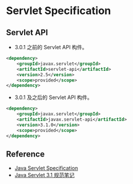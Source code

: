 # Servlet Specification

## Servlet API

- 3.0.1 之前的 Servlet API 构件。

```xml
<dependency>
    <groupId>javax.servlet</groupId>
    <artifactId>servlet-api</artifactId>
    <version>2.5</version>
    <scope>provided</scope>
</dependency>
```

- 3.0.1 及之后的 Servlet API 构件。

```xml
<dependency>
    <groupId>javax.servlet</groupId>
    <artifactId>javax.servlet-api</artifactId>
    <version>3.1.0</version>
    <scope>provided</scope>
</dependency>
```


## Reference

- [Java Servlet Specification](https://javaee.github.io/servlet-spec/)
- [Java Servlet 3.1 规范笔记](https://emacsist.github.io/emacsist/servlet/Java%20Servlet%203.1%20%E8%A7%84%E8%8C%83%E7%AC%94%E8%AE%B0.html)

